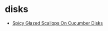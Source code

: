 # disks

 * [Spicy Glazed Scallops On Cucumber Disks](../index/s/spicy-glazed-scallops-on-cucumber-disks-12355.json)
